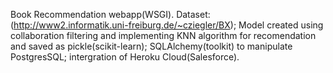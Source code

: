 Book Recommendation webapp(WSGI). Dataset: (http://www2.informatik.uni-freiburg.de/~cziegler/BX); Model created using collaboration filtering and implementing KNN algorithm for recomendation and saved as pickle(scikit-learn); SQLAlchemy(toolkit) to manipulate PostgresSQL; intergration of Heroku Cloud(Salesforce). 
